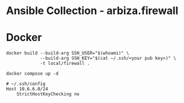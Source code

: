 # Ansible Collection - arbiza.firewall

# Docker

```
docker build --build-arg SSH_USER="$(whoami)" \
             --build-arg SSH_KEY="$(cat ~/.ssh/<your pub key>)" \
             -t local/firewall .
```

```
docker compose up -d
```

```
# ~/.ssh/config
Host 10.6.6.0/24
    StrictHostKeyChecking no
```

